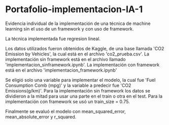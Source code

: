 # Portafolio-implementacion-IA-1
Evidencia individual de la implementación de una técnica de machine learning sin el uso de un framework y con uso de framework.

La técnica implementada fue regresion lineal.

Los datos utilizados fueron obtenidos de Kaggle, de una base llamada 'CO2 Emission by Vehicles', la cual está en el archivo 'co2_prueba.csv'.
La implementación sin framework está en el archivo llamado 'implementacion_sinframework.ipynb'. La implementación con framework está en el archivo 'implementacion_framework.ipynb'

Se eligió solo una variable para implementar el modelo, la cual fue 'Fuel Consumption Comb (mpg)' y la variable a predecir fue 'CO2 Emissions(g/km)'. 
Para la implementación sin framework los datos se dividieron a la mitad para usar una parte en el train o otra en el test. Para la implementación con framework se usó un train_size = 0.75.

Finalmente se evaluó el modelo con mean_squared_error, mean_absolute_error y r_squared.
